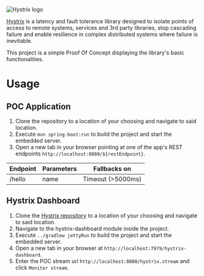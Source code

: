 ![Hystrix logo](https://netflix.github.com/Hystrix/images/hystrix-logo-tagline-850.png)

[Hystrix](https://github.com/Netflix/Hystrix) is a latency and fault tolerance library designed to isolate points of access to remote systems, services and 3rd party libraries, stop cascading failure and enable resilience in complex distributed systems where failure is inevitable.

This project is a simple Proof Of Concept displaying the library's basic functionalities.


# Usage

## POC Application

1. Clone the repository to a location of your choosing and navigate to said location.
2. Execute `mvn spring-boot:run` to build the project and start the embedded server.
3. Open a new tab in your browser pointing at one of the app's REST endpoints `http://localhost:8080/${restEndpoint}`.

| Endpoint | Parameters | Fallbacks on
| -------- | ---------- | ------------
| /hello   | name       | Timeout (>5000ms)

## Hystrix Dashboard

1. Clone the [Hystrix repository](https://github.com/Netflix/Hystrix) to a location of your choosing and navigate to said location.
2. Navigate to the hystrix-dashboard module inside the project.
3. Execute `../gradlew jettyRun` to build the project and start the embedded server.
4. Open a new tab in your browser at `http://localhost:7979/hystrix-dashboard`.
5. Enter the POC stream url `http://localhost:8080/hystrix.stream` and click `Monitor stream`.
